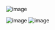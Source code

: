 ![image](https://github.com/Rohitashsingh89/Images/assets/93479842/2bf92a1e-0648-46c0-8bc9-472380c837dc)

![image](https://github.com/Rohitashsingh89/Images/assets/93479842/fd9f8b18-4011-408c-a9bf-f48ff518f490)
![image](https://github.com/Rohitashsingh89/Images/assets/93479842/4e8963b3-29f3-4431-8d45-4dd5fa275e1e)
